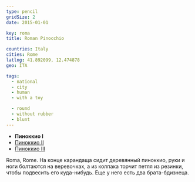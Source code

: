 ```yaml
---
type: pencil
gridSize: 2
date: 2015-01-01

key: roma
title: Roman Pinocchio

countries: Italy
cities: Rome
latlng: 41.892099, 12.474878
geo: ITA

tags:
  - national
  - city
  - human
  - with a toy

  - round
  - without rubber
  - blunt
---
```


- **Пиноккио I**
- [Пиноккио II](?display=pinocchio-second)
- [Пиноккио III](?display=pinocchio-third)

Roma, Rome. На конце карандаща сидит деревянный пиноккио, руки и ноги болтаются на веревочках, а из колпака торчит петля из резинки, чтобы подвесить его куда-нибудь. Еще у него есть два брата-бдизнеца.

